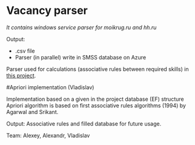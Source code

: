 # Vacancy parser
_It contains windows service parser for moikrug.ru and hh.ru_

Output: 
* .csv file
* Parser (in parallel) write in SMSS database on Azure

Parser used for calculations (associative rules between required skills) in [this project](https://github.com/rudskoy/skills_associations). 

#Apriori implementation (Vladislav)

Implementation based on a given in the project database (EF) structure
Apriori algorithm is based on first associative rules algorithms (1994) by Agarwal and Srikant.

Output: Associative rules and filled database for future usage.

Team: Alexey, Alexandr, Vladislav
